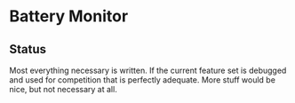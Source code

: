 # Battery Monitor

## Status

Most everything necessary is written.
If the current feature set is debugged and used for competition
that is perfectly adequate.
More stuff would be nice, but not necessary at all.